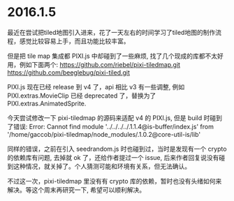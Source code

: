 2016.1.5
=============

最近在尝试把tiled地图引入进来，花了一天左右的时间学习了tiled地图的制作流程，感觉比较容易上手，而且功能比较丰富。

但是把 tile map 集成都 PIXI.js 中却碰到了一些麻烦, 找了几个现成的库都不太好用，例如下面两个:
https://github.com/riebel/pixi-tiledmap.git
https://github.com/beeglebug/pixi-tiled.git

PIXI.js 现在已经 release 到 v4 了，api 相比 v3 有一些调整, 例如 PIXI.extras.MovieClip 已经 deprecated 了，替换为了 PIXI.extras.AnimatedSprite.

今天尝试修改一下 pixi-tiledmap 的源码来适配 v4 的 PIXI.js, 但是 build 时碰到了错误:
Error: Cannot find module '../../../../.1.1.4@is-buffer/index.js' from '/home/gaccob/pixi-tiledmap/node_modules/.1.0.2@core-util-is/lib'

同样的错误，之前在引入 seedrandom.js 时也碰到过，当时是发现有一个 crypto 的依赖库有问题, 去掉就 ok 了，还给作者提过一个 issue, 后来作者回复说没有碰到这种情况，就关掉了。个人猜测可能和环境有关系，但无法确认。

不过这一次，pixi-tiledmap 里没有有 crypto 库的依赖，暂时也没有头绪如何来解决。等这个周末再研究一下, 希望可以顺利解决。

